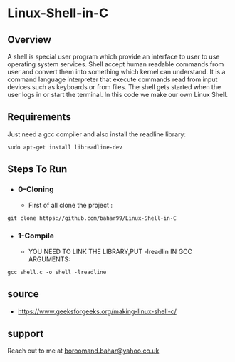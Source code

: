 # Linux-Shell-in-C


## Overview
A shell is special user program which provide an interface to user to use operating system services. Shell accept human readable commands from user and convert them into something which kernel can understand. It is a command language interpreter that execute commands read from input devices such as keyboards or from files. The shell gets started when the user logs in or start the terminal.
In this code we make our own Linux Shell.

## Requirements
Just need a gcc compiler and also install the readline library:
```
sudo apt-get install libreadline-dev
```
## Steps To Run
* ### 0-Cloning
    + First of all clone the project : 
 ```
 git clone https://github.com/bahar99/Linux-Shell-in-C
```
* ### 1-Compile
    + YOU NEED TO LINK THE LIBRARY,PUT -lreadlin IN GCC ARGUMENTS:
 ```
 gcc shell.c -o shell -lreadline
```
## source
* https://www.geeksforgeeks.org/making-linux-shell-c/

## support
Reach out to me at boroomand.bahar@yahoo.co.uk
